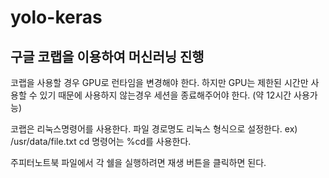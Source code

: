 # yolo-keras

## 구글 코랩을 이용하여 머신러닝 진행

코랩을 사용할 경우 GPU로 런타임을 변경해야 한다.
하지만 GPU는 제한된 시간만 사용할 수 있기 때문에 사용하지 않는경우 세션을 종료해주어야 한다.
(약 12시간 사용가능)

코랩은 리눅스명령어를 사용한다.
파일 경로명도 리눅스 형식으로 설정한다. ex) /usr/data/file.txt
cd 명령어는 %cd를 사용한다.

주피터노트북 파일에서 각 쉘을 실행하려면 재생 버튼을 클릭하면 된다.
